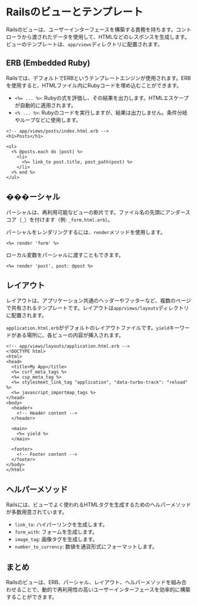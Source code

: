 # Railsのビューとテンプレート

Railsのビューは、ユーザーインターフェースを構築する責務を持ちます。コントローラから渡されたデータを使用して、HTMLなどのレスポンスを生成します。ビューのテンプレートは、`app/views`ディレクトリに配置されます。

## ERB (Embedded Ruby)

Railsでは、デフォルトでERBというテンプレートエンジンが使用されます。ERBを使用すると、HTMLファイル内にRubyコードを埋め込むことができます。

-   `<%= ... %>`: Rubyの式を評価し、その結果を出力します。HTMLエスケープが自動的に適用されます。
-   `<% ... %>`: Rubyのコードを実行しますが、結果は出力しません。条件分岐やループなどに使用します。

```erb
<!-- app/views/posts/index.html.erb -->
<h1>Posts</h1>

<ul>
  <% @posts.each do |post| %>
    <li>
      <%= link_to post.title, post_path(post) %>
    </li>
  <% end %>
</ul>
```

## ���ーシャル

パーシャルは、再利用可能なビューの断片です。ファイル名の先頭にアンダースコア（`_`）を付けます（例: `_form.html.erb`）。

パーシャルをレンダリングするには、`render`メソッドを使用します。

```erb
<%= render 'form' %>
```

ローカル変数をパーシャルに渡すこともできます。

```erb
<%= render 'post', post: @post %>
```

## レイアウト

レイアウトは、アプリケーション共通のヘッダーやフッターなど、複数のページで共有されるテンプレートです。レイアウトは`app/views/layouts`ディレクトリに配置されます。

`application.html.erb`がデフォルトのレイアウトファイルです。`yield`キーワードがある場所に、各ビューの内容が挿入されます。

```erb
<!-- app/views/layouts/application.html.erb -->
<!DOCTYPE html>
<html>
<head>
  <title>My App</title>
  <%= csrf_meta_tags %>
  <%= csp_meta_tag %>
  <%= stylesheet_link_tag "application", "data-turbo-track": "reload" %>
  <%= javascript_importmap_tags %>
</head>
<body>
  <header>
    <!-- Header content -->
  </header>

  <main>
    <%= yield %>
  </main>

  <footer>
    <!-- Footer content -->
  </footer>
</body>
</html>
```

## ヘルパーメソッド

Railsには、ビューでよく使われるHTMLタグを生成するためのヘルパーメソッドが多数用意されています。

-   `link_to`: ハイパーリンクを生成します。
-   `form_with`: フォームを生成します。
-   `image_tag`: 画像タグを生成します。
-   `number_to_currency`: 数値を通貨形式にフォーマットします。

## まとめ

Railsのビューは、ERB、パーシャル、レイアウト、ヘルパーメソッドを組み合わせることで、動的で再利用性の高いユーザーインターフェースを効率的に構築することができます。
